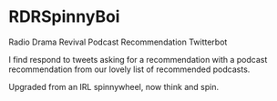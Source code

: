 # RDRSpinnyBoi
Radio Drama Revival Podcast Recommendation Twitterbot 


I find respond to tweets asking for a recommendation with a podcast recommendation
from our lovely list of recommended podcasts. 

Upgraded from an IRL spinnywheel, now think and spin. 
